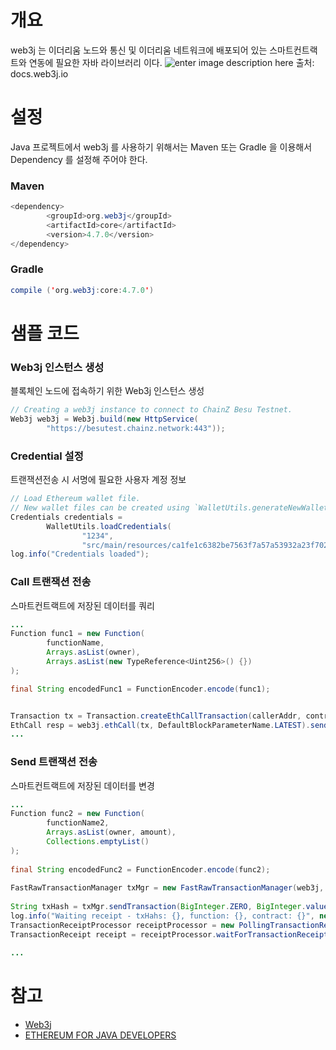 # 개요

web3j 는 이더리움 노드와 통신 및 이더리움 네트워크에 배포되어 있는 스마트컨트랙트와 연동에 필요한 자바 라이브러리 이다.
![enter image description here](http://docs.web3j.io/img/web3j_network.png)
출처: docs.web3j.io

# 설정

Java 프로젝트에서 web3j 를 사용하기 위해서는 Maven 또는 Gradle 을 이용해서 Dependency 를 설정해 주어야 한다.

### Maven
``` Java
<dependency>
        <groupId>org.web3j</groupId>
        <artifactId>core</artifactId>
        <version>4.7.0</version>
</dependency>
```
### Gradle
``` Java
compile ('org.web3j:core:4.7.0')
```
# 샘플 코드

### Web3j 인스턴스 생성

블록체인 노드에 접속하기 위한 Web3j 인스턴스 생성
``` Java
// Creating a web3j instance to connect to ChainZ Besu Testnet.
Web3j web3j = Web3j.build(new HttpService(
        "https://besutest.chainz.network:443"));
```
### Credential 설정

트랜잭션전송 시 서명에 필요한 사용자 계정 정보
``` Java
// Load Ethereum wallet file.
// New wallet files can be created using `WalletUtils.generateNewWalletFile()`.
Credentials credentials =
        WalletUtils.loadCredentials(
                "1234",
                "src/main/resources/ca1fe1c6382be7563f7a57a53932a23f702a43a5.json");
log.info("Credentials loaded");
```
### Call 트랜잭션 전송

스마트컨트랙트에 저장된 데이터를 쿼리
``` Java
...
Function func1 = new Function(
        functionName,
        Arrays.asList(owner),
        Arrays.asList(new TypeReference<Uint256>() {})
);

final String encodedFunc1 = FunctionEncoder.encode(func1);


Transaction tx = Transaction.createEthCallTransaction(callerAddr, contractAddr, encodedFunc1);
EthCall resp = web3j.ethCall(tx, DefaultBlockParameterName.LATEST).sendAsync().get();
...
```
### Send 트랜잭션 전송

스마트컨트랙트에 저장된 데이터를 변경
``` Java
...
Function func2 = new Function(  
        functionName2,  
        Arrays.asList(owner, amount),  
        Collections.emptyList()  
);  
  
final String encodedFunc2 = FunctionEncoder.encode(func2);  
  
FastRawTransactionManager txMgr = new FastRawTransactionManager(web3j, credentials);  
  
String txHash = txMgr.sendTransaction(BigInteger.ZERO, BigInteger.valueOf(10_000_000), contractAddr, encodedFunc2, BigInteger.ZERO).getTransactionHash();  
log.info("Waiting receipt - txHahs: {}, function: {}, contract: {}", new Object[]{txHash, functionName2, contractAddr});  
TransactionReceiptProcessor receiptProcessor = new PollingTransactionReceiptProcessor(web3j, 100, 1000);  
TransactionReceipt receipt = receiptProcessor.waitForTransactionReceipt(txHash);  

...
```
# 참고

-   [](http://docs.web3j.io/)[Web3j](http://docs.web3j.io/)﻿﻿
-   [](http://docs.web3j.io/)[ETHEREUM FOR JAVA DEVELOPERS](https://ethereum.org/java/#getting-started-with-smart-contracts-and-solidity)

